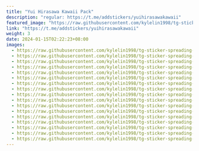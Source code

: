 ```yaml
---
title: "Yui Hirasawa Kawaii Pack"
description: "regular: https://t.me/addstickers/yuihirasawakawaii"
featured_image: "https://raw.githubusercontent.com/kylelin1998/tg-sticker-spreading-worldwide-images/main/img/26c5e005-3e5c-4f94-a9ec-321b395dfc07.jpg"
link: "https://t.me/addstickers/yuihirasawakawaii"
weight: 3
date: 2024-01-15T02:22:23+08:00
images:
  - https://raw.githubusercontent.com/kylelin1998/tg-sticker-spreading-worldwide-images/main/img/26c5e005-3e5c-4f94-a9ec-321b395dfc07.jpg
  - https://raw.githubusercontent.com/kylelin1998/tg-sticker-spreading-worldwide-images/main/img/79ba6cab-2f10-4286-8a51-65f4a0658889.jpg
  - https://raw.githubusercontent.com/kylelin1998/tg-sticker-spreading-worldwide-images/main/img/046fbd87-229b-46e2-a695-7feba48cf753.jpg
  - https://raw.githubusercontent.com/kylelin1998/tg-sticker-spreading-worldwide-images/main/img/96e82728-dbaf-4e62-8836-56cb389aa392.jpg
  - https://raw.githubusercontent.com/kylelin1998/tg-sticker-spreading-worldwide-images/main/img/207a9a03-88b9-4473-900f-2de98a7163b3.jpg
  - https://raw.githubusercontent.com/kylelin1998/tg-sticker-spreading-worldwide-images/main/img/b6927325-fa4d-4a40-9862-51f128eb037d.jpg
  - https://raw.githubusercontent.com/kylelin1998/tg-sticker-spreading-worldwide-images/main/img/fbd828e4-8ff8-4f40-b6db-544e6da5e28a.jpg
  - https://raw.githubusercontent.com/kylelin1998/tg-sticker-spreading-worldwide-images/main/img/971a304a-fed5-46e7-ab0e-fd8d4c6e0acf.jpg
  - https://raw.githubusercontent.com/kylelin1998/tg-sticker-spreading-worldwide-images/main/img/ef742441-382c-478b-b9d9-f00e6afcb086.jpg
  - https://raw.githubusercontent.com/kylelin1998/tg-sticker-spreading-worldwide-images/main/img/04c20dba-5c49-4f2d-9ff3-04abc17d6930.jpg
  - https://raw.githubusercontent.com/kylelin1998/tg-sticker-spreading-worldwide-images/main/img/96378ca1-91d8-4340-899f-eeae8d6a5fdc.jpg
  - https://raw.githubusercontent.com/kylelin1998/tg-sticker-spreading-worldwide-images/main/img/0691e7c1-4ca7-45de-90b7-db30587903d8.jpg
  - https://raw.githubusercontent.com/kylelin1998/tg-sticker-spreading-worldwide-images/main/img/951aef10-07cd-41e2-8775-8fa7e54488d3.jpg
  - https://raw.githubusercontent.com/kylelin1998/tg-sticker-spreading-worldwide-images/main/img/cead37d1-2001-4b5f-b79d-6a6948c82b1d.jpg
  - https://raw.githubusercontent.com/kylelin1998/tg-sticker-spreading-worldwide-images/main/img/61708dc6-7642-4c1d-8949-413dccff5554.jpg
  - https://raw.githubusercontent.com/kylelin1998/tg-sticker-spreading-worldwide-images/main/img/137accdc-49a9-4939-bdaf-6445a1280293.jpg
  - https://raw.githubusercontent.com/kylelin1998/tg-sticker-spreading-worldwide-images/main/img/df0fefd7-ba4c-44c0-8290-14d1b1724073.jpg
---
```

